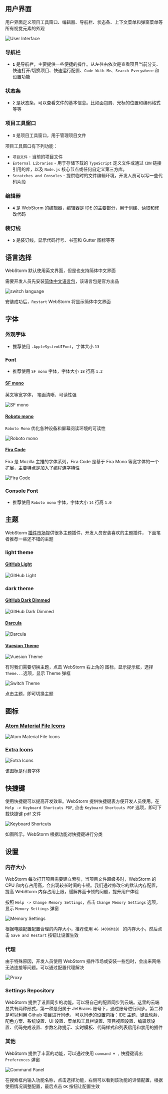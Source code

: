## 用户界面

用户界面定义项目工具窗口、编辑器、导航栏、状态条、上下文菜单和弹窗菜单等所有视觉元素的外观

![User Interface](https://raw.githubusercontent.com/qinghuanI/webstorm-guide-images/main/uPic/user_interface.png)

### 导航栏

- **`1`** 是导航栏，主要提供一些便捷的操作。从左往右依次是查看项目当前分支、快速打开/切换项目、快速运行配置、`Code With Me`、`Search Everywhere` 和设置功能

### 状态条

- **`2`** 是状态条，可以查看文件的基本信息。比如面包屑、光标的位置和编码格式等等

### 项目工具窗口

- **`3`** 是项目工具窗口，用于管理项目文件

项目工具窗口有下列功能：

- `项目文件` - 当前的项目文件
- `External Libraries` - 用于存储下载的 `TypeScript` 定义文件或通过 `CDN` 链接引用的库，以及 `Node.js` 核心节点或任何自定义第三方库。
- `Scratches and Consoles` - 提供临时的文件编辑环境，开发人员可以写一些代码片段

### 编辑器

- **`4`** 是 WebStorm 的编辑器，编辑器是 IDE 的主要部分，用于创建、读取和修改代码

### 装订线

- **`5`** 是装订线，显示代码行号、书签和 Gutter 图标等等

## 语言选择

WebStorm 默认使用英文界面，但是也支持简体中文界面

需要开发人员先安装[简体中文语言包](https://plugins.jetbrains.com/plugin/13710-chinese-simplified-language-pack----)，该语言包是官方出品

![switch language](https://cdn.jsdelivr.net/gh/qinghuanI/webstorm-guide-images@main/uPic/simplified_Chinese_language_pack.png)

安装成功后，`Restart` WebStorm 将显示简体中文界面

## 字体

### 外观字体

- 推荐使用 `.AppleSystemUIFont`，字体大小 `13`

### Font

- 推荐使用 `SF mono` 字体，字体大小 `18` 行高 `1.2`

#### [SF mono](https://www.cufonfonts.com/font/sf-mono)

英文等宽字体， 笔画清晰、可读性强

![SF mono](../guide/images/base/sf_mono.png)

#### [Roboto mono](https://fonts.google.com/specimen/Roboto+Mono/about)

`Roboto Mono` 优化各种设备和屏幕阅读环境的可读性

![Roboto mono](../guide/images/base/roboto_mono.png)

#### [Fira Code](https://fonts.google.com/specimen/Fira+Code)

Fira 是 Mozilla 主推的字体系列，Fira Code 是基于 Fira Mono 等宽字体的一个扩展，主要特点是加入了编程连字特性

![Fira Code](../guide/images/base/fira_code.png)

### Console Font

- 推荐使用 `Roboto mono` 字体，字体大小 `14` 行高 `1.0`

## 主题

WebStorm [插件市场](https://plugins.jetbrains.com/search?tags=Theme)提供很多主题插件，开发人员安装喜欢的主题插件，
下面笔者推荐一些还不错的主题

### light theme

#### [GitHub Light](https://plugins.jetbrains.com/plugin/15418-github-theme)

![GitHub Light](./images/base/GitHub-Light.png)

### dark theme

#### [GitHub Dark Dimmed](https://plugins.jetbrains.com/plugin/15418-github-theme)

![GitHub Dark Dimmed](./images/base/GitHub_Dark_Dimmed.png)

#### [Darcula](https://plugins.jetbrains.com/plugin/15418-github-theme)

![Darcula](./images/base/Darcula.png)

#### [Vuesion Theme](https://plugins.jetbrains.com/plugin/12226-vuesion-theme)

![Vuesion Theme](./images/base/Vuesion_Theme.png)

有时我们需要切换主题，点击 WebStorm 右上角的 <icons-Setting/> 图标，显示提示框，选择 `Theme...`选项，显示 Theme 弹框

![Switch Theme](./images/start/switch_theme.png)

点击主题，即可切换主题

## 图标

### [Atom Material File Icons](https://plugins.jetbrains.com/plugin/10044-atom-material-icons)

![Atom Material File Icons](./images/base/atom_icons.png)

### [Extra Icons](https://plugins.jetbrains.com/plugin/11058-extra-icons)

![Extra Icons](./images/start/extra_icons.png)

该图标是付费字体

## 快捷键

使用快捷键可以提高开发效率。WebStorm 提供快捷键表方便开发人员使用。在 `Help -> Keyboard Shortcuts PDF`,
点击 `Keyboard Shortcuts PDF` 选项，即可下载快捷键 pdf 文件

![Keyboard Shortcuts](./images/base/ReferenceCardForMac.png)

如图所示，WebStorm 根据功能对快捷键进行分类

## 设置

### 内存大小

WebStorm 每次打开项目需要建立索引，当项目文件超级多时，WebStorm 的 CPU 和内存占用高，会出现较长时间的卡顿。我们通过修改它的默认内存配置，
提高 WebStorm 内存占用上限，缓解界面卡顿的问题，提升用户体验

按照 `Help -> Change Memory Settings`，点击 `Change Memory Settings` 选项，显示 `Memory Settings` 弹窗

![Memory Settings](./images/base/memory_settings.png)

根据电脑配置配置合理的内存大小，推荐使用 `4G（4096MiB）` 的内存大小，然后点击 `Save and Restart` 按钮让设置生效

### 代理

由于特殊原因，开发人员使用 WebStorm 插件市场或安装一些包时，会出来网络无法连接等问题。可以通过配置代理解决

![Proxy](./images/base/proxy.png)

<el-alert
title="前提是开发人员已有代理服务"
type="warning"
:closable='false'>
</el-alert>

### Settings Repository

WebStorm 提供了设置同步的功能。可以将自己的配置同步到云端。这里的云端总共有两种形式，第一种是归属于 JetBrains 账号下，通过账号进行同步。第二种是可以利用 Github 项目进行同步。
可以同步的设置包括：IDE 主题、键盘映射、配色方案、系统设置、UI 设置、菜单和工具栏设置、项目视图设置、编辑器设置、代码完成设置、参数名称提示、实时模板、代码样式和列表启用和禁用的插件

### 其他

WebStorm 提供了丰富的功能，可以通过使用 `command + ,` 快捷键调出 `Preferences` 弹窗

![Command Panel](./images/base/command_panel.png)

在搜索框内输入功能名称，点击选择功能，右侧可以看到该功能的详情配置，根据使用情况调整配置，最后点击 `OK` 按钮让配置生效
